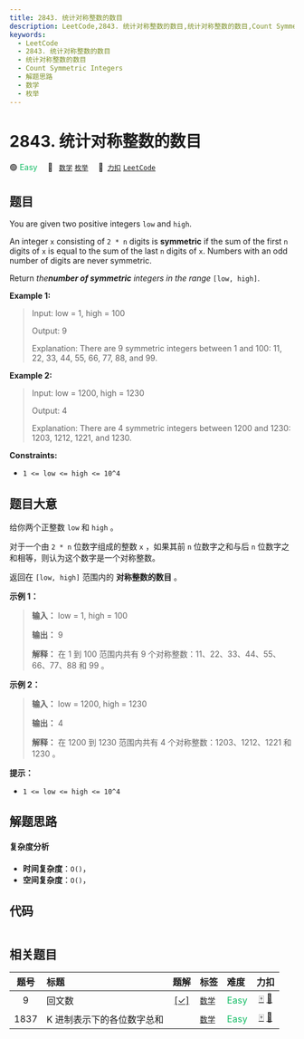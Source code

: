 ```yaml
---
title: 2843. 统计对称整数的数目
description: LeetCode,2843. 统计对称整数的数目,统计对称整数的数目,Count Symmetric Integers,解题思路,数学,枚举
keywords:
  - LeetCode
  - 2843. 统计对称整数的数目
  - 统计对称整数的数目
  - Count Symmetric Integers
  - 解题思路
  - 数学
  - 枚举
---
```


# 2843. 统计对称整数的数目

🟢 <font color=#15bd66>Easy</font>&emsp; 🔖&ensp; [`数学`](/tag/math.md) [`枚举`](/tag/enumeration.md)&emsp; 🔗&ensp;[`力扣`](https://leetcode.cn/problems/count-symmetric-integers) [`LeetCode`](https://leetcode.com/problems/count-symmetric-integers)

## 题目

You are given two positive integers `low` and `high`.

An integer `x` consisting of `2 * n` digits is **symmetric** if the sum of the
first `n` digits of `x` is equal to the sum of the last `n` digits of `x`.
Numbers with an odd number of digits are never symmetric.

Return _the**number of symmetric** integers in the range_ `[low, high]`.



**Example 1:**

> Input: low = 1, high = 100
> 
> Output: 9
> 
> Explanation: There are 9 symmetric integers between 1 and 100: 11, 22, 33, 44, 55, 66, 77, 88, and 99.

**Example 2:**

> Input: low = 1200, high = 1230
> 
> Output: 4
> 
> Explanation: There are 4 symmetric integers between 1200 and 1230: 1203, 1212, 1221, and 1230.

**Constraints:**

  * `1 <= low <= high <= 10^4`


## 题目大意

给你两个正整数 `low` 和 `high` 。

对于一个由 `2 * n` 位数字组成的整数 `x` ，如果其前 `n` 位数字之和与后 `n` 位数字之和相等，则认为这个数字是一个对称整数。

返回在 `[low, high]` 范围内的 **对称整数的数目** 。



**示例 1：**

> 
> 
> 
> 
> 
> **输入：** low = 1, high = 100
> 
> **输出：** 9
> 
> **解释：** 在 1 到 100 范围内共有 9 个对称整数：11、22、33、44、55、66、77、88 和 99 。
> 
> 

**示例 2：**

> 
> 
> 
> 
> 
> **输入：** low = 1200, high = 1230
> 
> **输出：** 4
> 
> **解释：** 在 1200 到 1230 范围内共有 4 个对称整数：1203、1212、1221 和 1230 。
> 
> 



**提示：**

  * `1 <= low <= high <= 10^4`


## 解题思路

#### 复杂度分析

- **时间复杂度**：`O()`，
- **空间复杂度**：`O()`，

## 代码

```javascript

```

## 相关题目

<!-- prettier-ignore -->
| 题号 | 标题 | 题解 | 标签 | 难度 | 力扣 |
| :------: | :------ | :------: | :------ | :------ | :------: |
| 9 | 回文数 | [[✓]](/problem/0009.md) |  [`数学`](/tag/math.md) | <font color=#15bd66>Easy</font> | [🀄️](https://leetcode.cn/problems/palindrome-number) [🔗](https://leetcode.com/problems/palindrome-number) |
| 1837 | K 进制表示下的各位数字总和 |  |  [`数学`](/tag/math.md) | <font color=#15bd66>Easy</font> | [🀄️](https://leetcode.cn/problems/sum-of-digits-in-base-k) [🔗](https://leetcode.com/problems/sum-of-digits-in-base-k) |